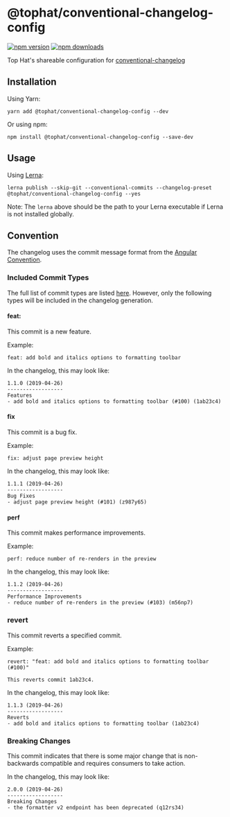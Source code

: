 # @tophat/conventional-changelog-config

[![npm version](https://badge.fury.io/js/%40tophat%2Fconventional-changelog-config.svg)](https://badge.fury.io/js/%40tophat%2Fconventional-changelog-config)
[![npm downloads](https://img.shields.io/npm/dm/%40tophat%2Fconventional-changelog-config.svg)](https://npm-stat.com/charts.html?package=%40tophat%2Fconventional-changelog-config)

Top Hat's shareable configuration for [conventional-changelog](https://github.com/conventional-changelog/conventional-changelog/tree/master/packages/conventional-changelog-angular)

## Installation

Using Yarn:

`yarn add @tophat/conventional-changelog-config --dev`

Or using npm:

`npm install @tophat/conventional-changelog-config --save-dev`


## Usage

Using [Lerna](https://github.com/lerna/lerna):

`lerna publish --skip-git --conventional-commits --changelog-preset 
@tophat/conventional-changelog-config --yes`

Note: The `lerna` above should be the path to your Lerna executable if 
Lerna is not installed globally.

## Convention

The changelog uses the commit message format from the 
[Angular Convention](https://github.com/conventional-changelog/conventional-changelog/tree/master/packages/conventional-changelog-angular#commit-message-format).

### Included Commit Types

The full list of commit types are listed [here](https://github.com/tophat/commit-utils#commit-convention).
However, only the following types will be included in the changelog generation.
 
#### feat:

This commit is a new feature.

Example:
```
feat: add bold and italics options to formatting toolbar
```

In the changelog, this may look like:
```
1.1.0 (2019-04-26)
------------------
Features
- add bold and italics options to formatting toolbar (#100) (1ab23c4)
```

#### fix

This commit is a bug fix.

Example:
```
fix: adjust page preview height
```

In the changelog, this may look like:
```
1.1.1 (2019-04-26)
------------------
Bug Fixes
- adjust page preview height (#101) (z987y65)
```

#### perf

This commit makes performance improvements.

Example:
```
perf: reduce number of re-renders in the preview
```

In the changelog, this may look like:
```
1.1.2 (2019-04-26)
------------------
Performance Improvements
- reduce number of re-renders in the preview (#103) (m56np7)
```
   
### revert

This commit reverts a specified commit.

Example:
```
revert: "feat: add bold and italics options to formatting toolbar (#100)"

This reverts commit 1ab23c4.
```

In the changelog, this may look like:
```
1.1.3 (2019-04-26)
------------------
Reverts
- add bold and italics options to formatting toolbar (1ab23c4)
```
    
### Breaking Changes

This commit indicates that there is some major change that is 
non-backwards compatible and requires consumers to take action.

In the changelog, this may look like:
```
2.0.0 (2019-04-26)
------------------
Breaking Changes
- the formatter v2 endpoint has been deprecated (q12rs34)
```